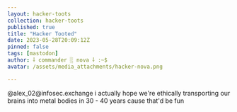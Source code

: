 ```yaml
---
layout: hacker-toots
collection: hacker-toots
published: true
title: "Hacker Tooted"
date: 2023-05-28T20:09:12Z
pinned: false
tags: [mastodon]
author: ⸸ commander ░ nova ⸸ :~$
avatar: /assets/media_attachments/hacker-nova.png

---
```


<p>@alex_02@infosec.exchange i actually hope we&#39;re ethically transporting our brains into metal bodies in 30 - 40 years cause that&#39;d be fun</p>


